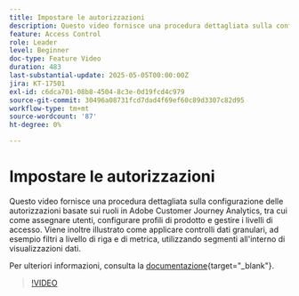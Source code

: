 ```yaml
---
title: Impostare le autorizzazioni
description: Questo video fornisce una procedura dettagliata sulla configurazione delle autorizzazioni basate sui ruoli in Adobe Customer Journey Analytics, tra cui come assegnare utenti, configurare profili di prodotto e gestire i livelli di accesso.
feature: Access Control
role: Leader
level: Beginner
doc-type: Feature Video
duration: 483
last-substantial-update: 2025-05-05T00:00:00Z
jira: KT-17501
exl-id: c6dca701-08b8-4504-8c3e-0d19fcd4c979
source-git-commit: 30496a08731fcd7dad4f69ef60c89d3307c82d95
workflow-type: tm+mt
source-wordcount: '87'
ht-degree: 0%

---
```


# Impostare le autorizzazioni

Questo video fornisce una procedura dettagliata sulla configurazione delle autorizzazioni basate sui ruoli in Adobe Customer Journey Analytics, tra cui come assegnare utenti, configurare profili di prodotto e gestire i livelli di accesso. Viene inoltre illustrato come applicare controlli dati granulari, ad esempio filtri a livello di riga e di metrica, utilizzando segmenti all&#39;interno di visualizzazioni dati.

Per ulteriori informazioni, consulta la [documentazione](https://experienceleague.adobe.com/it/docs/analytics-platform/using/technotes/access-control){target="_blank"}.

>[!VIDEO](https://video.tv.adobe.com/v/3463383/?learn=on)
